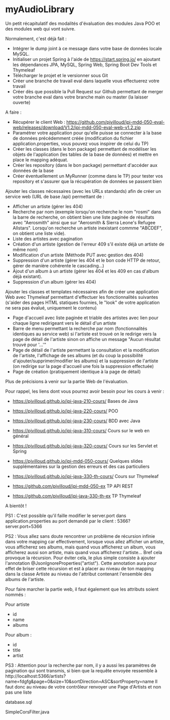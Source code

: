 # myAudioLibrary
Un petit récapitulatif des modalités d'évaluation des modules Java POO et des modules web qui vont suivre.

Normalement, c'est déjà fait :
- Intégrer le dump joint à ce message dans votre base de données locale MySQL.
- Initialiser un projet Spring à l'aide de https://start.spring.io/ en ajoutant les dépendances JPA, MySQL, Spring Web, Spring Boot Dev Tools et Thymeleaf
- Télécharger le projet et le versionner sous Git
- Créer une branche de travail eval dans laquelle vous effectuerez votre travail
- Créer dès que possible la Pull Request sur Github permettant de merger votre branche eval dans votre branche main ou master (la laisser ouverte)

A faire :
- Récupérer le client Web : https://github.com/pjvilloud/ipi-mdd-050-eval-web/releases/download/V1.2/ipi-mdd-050-eval-web-v1.2.zip
- Paramétrer votre application pour qu'elle puisse se connecter à la base de données précédemment créée (modification du fichier application.properties, vous pouvez vous inspirer de celui du TP)
- Créer les classes (dans le bon package) permettant de modéliser les objets de l'application (les tables de la base de données) et mettre en place le mapping adéquat.
- Créer les repository (dans le bon package) permettant d'accéder aux données de la base
- Créer éventuellement un MyRunner (comme dans le TP) pour tester vos repository et s'assurer que la récupération de données se passent bien

Ajouter les classes nécessaires (avec les URLs standards) afin de créer un service web (URL de base /api) permettant de :
- Afficher un artiste (gérer les 404)
- Recherche par nom (exemple lorsqu'on recherche le nom "rosmi" dans la barre de recherche, on obtient bien une liste paginée de résultats avec "Aerosmith" ainsi que sur "Aerosmith & Sierra Leone's Refugee Allstars". Lorsqu'on recherche un artiste inexistant commme "ABCDEF", on obtient une liste vide).
- Liste des artistes avec pagination
- Création d'un artiste (gestion de l'erreur 409 s'il existe déjà un artiste de même nom)
- Modification d'un artiste (Méthode PUT avec gestion des 404)
- Suppression d'un artiste (gérer les 404 et le bon code HTTP de retour, gérer de manière cohérente le cascading...)
- Ajout d'un album à un artiste (gérer les 404 et les 409 en cas d'album déjà existant).
- Suppression d'un album (gérer les 404)

Ajouter les classes et templates nécessaires afin de créer une application Web avec Thymeleaf permettant d'effectuer les fonctionnalités suivantes (s'aider des pages HTML statiques fournies, le "look" de votre application ne sera pas évalué, uniquement le contenu)
- Page d'accueil avec liste paginée et triable des artistes avec lien pour chaque ligne redirigeant vers le détail d'un artiste
- Barre de menu permettant la recherche par nom (fonctionnalités identiques au service web) si l'artiste est trouvé on le redirige vers la page de détail de l'artiste sinon on affiche un message "Aucun résultat trouvé pour '...'"
- Page de détail de l'artiste permettant la consultation et la modification de l'artiste, l'affichage de ses albums (et du coup la possibilité d'ajouter/supprimer/modifier les albums) et la suppression de l'artiste (on redirige sur la page d'accueil une fois la suppression effectuée)
- Page de création (pratiquement identique à la page de détail)

Plus de précisions à venir sur la partie Web de l'évaluation.

Pour rappel, les liens dont vous pourrez avoir besoin pour les cours à venir :
- https://pjvilloud.github.io/ipi-java-210-cours/ Bases de Java
- https://pjvilloud.github.io/ipi-java-220-cours/ POO
- https://pjvilloud.github.io/ipi-java-230-cours/ BDD avec Java
- https://pjvilloud.github.io/ipi-java-310-cours/ Cours sur le web en général
- https://pjvilloud.github.io/ipi-java-320-cours/ Cours sur les Servlet et Spring
- https://pjvilloud.github.io/ipi-mdd-050-cours/ Quelques slides supplémentaires sur la gestion des erreurs et des cas particuliers
- https://pjvilloud.github.io/ipi-java-330-th-cours/ Cours sur Thymeleaf

- https://github.com/pjvilloud/ipi-mdd-050-ex TP API REST
- https://github.com/pjvilloud/ipi-java-330-th-ex TP Thymeleaf

A bientôt !

PS1 : C'est possible qu'il faille modifier le server.port dans application.properties au port demandé par le client : 5366?
server.port=5366

PS2 : Vous allez sans doute rencontrer un problème de récursion infinie dans votre mapping car effectivement, lorsque vous allez afficher un artiste, vous afficherez ses albums, mais quand vous afficherez un album, vous afficherez aussi son artiste, mais quand vous afficherez l'artiste... Bref cela provoque la récursion. Pour éviter cela, le plus simple consiste à ajouter l'annotation @JsonIgnoreProperties("artist"). Cette annotation aura pour effet de briser cette récursion et est à placer au niveau de ton mapping dans la classe Artiste au niveau de l'attribut contenant l'ensemble des albums de l'artiste.


Pour faire marcher la partie web, il faut également que les attributs soient nommés :


Pour artiste
- id
- name
- albums


Pour album :
- id
- title
- artist

PS3 : Attention pour la recherche par nom, il y a aussi les paramètres de pagination qui sont transmis, si bien que la requête envoyée ressemble à http://localhost:5366/artists?name=fdgfg&page=0&size=10&sortDirection=ASC&sortProperty=name
Il faut donc au niveau de votre contrôleur renvoyer une Page d'Artists et non pas une liste

database.sql
 

SimpleCorsFilter.java
